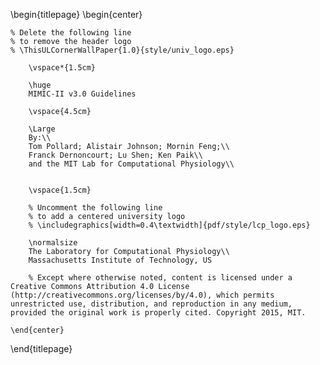 <!-- 
This is the Latex-heavy title page. 
People outside UCL may want to remove the header logo 
and add the centred logo
-->

\begin{titlepage}
    \begin{center}

    % Delete the following line
    % to remove the header logo
    % \ThisULCornerWallPaper{1.0}{style/univ_logo.eps}
        
        \vspace*{1.5cm}
        
        \huge
        MIMIC-II v3.0 Guidelines
        
        \vspace{4.5cm}

        \Large
        By:\\
        Tom Pollard; Alistair Johnson; Mornin Feng;\\
        Franck Dernoncourt; Lu Shen; Ken Paik\\
        and the MIT Lab for Computational Physiology\\
        

        \vspace{1.5cm}

        % Uncomment the following line
        % to add a centered university logo
        % \includegraphics[width=0.4\textwidth]{pdf/style/lcp_logo.eps}
        
        \normalsize
        The Laboratory for Computational Physiology\\
        Massachusetts Institute of Technology, US

        % Except where otherwise noted, content is licensed under a Creative Commons Attribution 4.0 License (http://creativecommons.org/licenses/by/4.0), which permits unrestricted use, distribution, and reproduction in any medium, provided the original work is properly cited. Copyright 2015, MIT.

    \end{center}
\end{titlepage}
